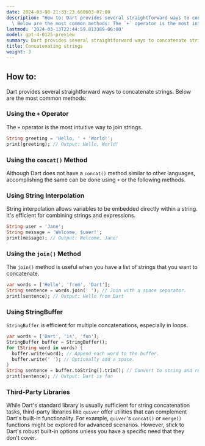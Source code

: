 ```yaml
---
date: 2024-03-08 21:33:23.660603-07:00
description: "How to: Dart provides several straightforward ways to concatenate strings.\
  \ Below are the most common methods: The `+` operator is the most intuitive way\u2026"
lastmod: '2024-03-13T22:44:59.813389-06:00'
model: gpt-4-0125-preview
summary: Dart provides several straightforward ways to concatenate strings.
title: Concatenating strings
weight: 3
---
```


## How to:
Dart provides several straightforward ways to concatenate strings. Below are the most common methods:

### Using the `+` Operator
The `+` operator is the most intuitive way to join strings.
```dart
String greeting = 'Hello, ' + 'World!';
print(greeting); // Output: Hello, World!
```

### Using the `concat()` Method
Although Dart does not have a `concat()` method similar to other languages, accomplishing the same can be done using `+` or the following methods.

### Using String Interpolation
String interpolation allows variables to be embedded directly within a string. It's efficient for combining strings and expressions.
```dart
String user = 'Jane';
String message = 'Welcome, $user!';
print(message); // Output: Welcome, Jane!
```

### Using the `join()` Method
The `join()` method is useful when you have a list of strings that you want to concatenate.
```dart
var words = ['Hello', 'from', 'Dart'];
String sentence = words.join(' '); // Join with a space separator.
print(sentence); // Output: Hello from Dart
```

### Using StringBuffer
`StringBuffer` is efficient for multiple concatenations, especially in loops.
```dart
var words = ['Dart', 'is', 'fun'];
StringBuffer buffer = StringBuffer();
for (String word in words) {
  buffer.write(word); // Append each word to the buffer.
  buffer.write(' '); // Optionally add a space.
}
String sentence = buffer.toString().trim(); // Convert to string and remove trailing space.
print(sentence); // Output: Dart is fun
```

### Third-Party Libraries
While Dart's standard library is usually sufficient for string concatenation tasks, third-party libraries like `quiver` offer utilities that can complement Dart's built-in functionality. For example, `quiver`'s `concat()` or `merge()` functions might be explored for advanced scenarios. However, stick to Dart's robust built-in options unless you have a specific need that they don't cover.
